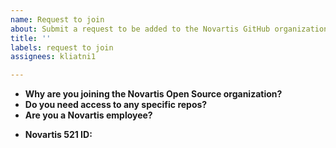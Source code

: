 ```yaml
---
name: Request to join
about: Submit a request to be added to the Novartis GitHub organization.
title: ''
labels: request to join
assignees: kliatni1

---
```


<!--
This template collects information for Novartis associates and external collaborators who want to contribute to Novartis Open Source projects.

Please supply the following information to help get you started.
-->

- **Why are you joining the Novartis Open Source organization?**
- **Do you need access to any specific repos?**
  <!-- PLEASE NOTE that you must reach out separately to repo administrators for any repo you need access to. -->
- **Are you a Novartis employee?**
<!-- Fill out the following if applicable -->
- **Novartis 521 ID:**
